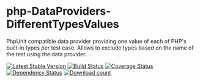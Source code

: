 # php-DataProviders-DifferentTypesValues
PhpUnit compatible data provider providing one value of each of PHP's built-in types per test case.
Allows to exclude types based on the name of the test using the data provider.

[![Latest Stable Version](https://poser.pugx.org/danwe/dataproviders-differenttypesvalues/version.png)](https://packagist.org/packages/danwe/dataproviders-differenttypesvalues)
[![Build Status](https://travis-ci.org/DanweDE/php-DataProviders-DifferentTypesValues.svg)](https://travis-ci.org/DanweDE/php-DataProviders-DifferentTypesValues)
[![Coverage Status](https://coveralls.io/repos/DanweDE/php-DataProviders-DifferentTypesValues/badge.svg)](https://coveralls.io/r/DanweDE/php-DataProviders-DifferentTypesValues)
[![Dependency Status](https://www.versioneye.com/user/projects/55834659363861001d00014f/badge.svg?style=flat)](https://www.versioneye.com/user/projects/55834659363861001d00014f)
[![Download count](https://poser.pugx.org/danwe/dataproviders-differenttypesvalues/d/total.png)](https://packagist.org/packages/danwe/dataproviders-differenttypesvalues)
